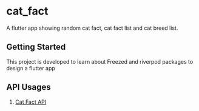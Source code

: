 # cat_fact

A flutter app showing random cat fact, cat fact list and cat breed list.

## Getting Started

This project is developed to learn about Freezed and riverpod packages to design a flutter app

## API Usages
1. [Cat Fact API](https://catfact.ninja/)
